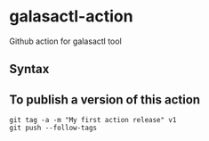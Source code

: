 # galasactl-action
Github action for galasactl tool

## Syntax


## To publish a version of this action
```
git tag -a -m "My first action release" v1
git push --follow-tags
```